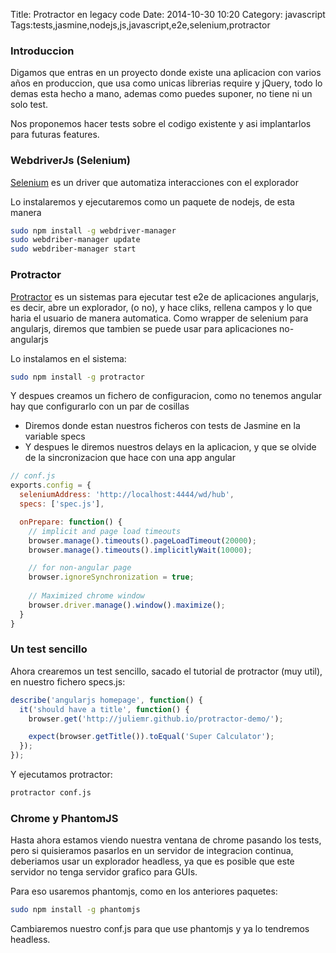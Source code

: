 Title: Protractor en legacy code
Date: 2014-10-30 10:20
Category: javascript
Tags:tests,jasmine,nodejs,js,javascript,e2e,selenium,protractor


### Introduccion
Digamos que entras en un proyecto donde existe una aplicacion con varios años en produccion, que usa como unicas librerias require y jQuery, todo lo demas esta hecho a mano, ademas como puedes suponer, no tiene ni un solo test.

Nos proponemos hacer tests sobre el codigo existente y asi implantarlos para futuras features.

### WebdriverJs (Selenium)
[Selenium][1] es un driver que automatiza interacciones con el explorador

Lo instalaremos y ejecutaremos como un paquete de nodejs, de esta manera
```bash
sudo npm install -g webdriver-manager
sudo webdriber-manager update 
sudo webdriber-manager start
```



### Protractor
[Protractor][2] es un sistemas para ejecutar test e2e de aplicaciones angularjs, es decir, abre un explorador, (o no), y hace cliks, rellena campos y lo que haria el usuario de manera automatica. Como wrapper de selenium para angularjs, diremos que tambien se puede usar para aplicaciones no-angularjs

Lo instalamos en el sistema:
```bash
sudo npm install -g protractor
```
Y despues creamos un fichero de configuracion, como no tenemos angular hay que configurarlo con un par de cosillas

+ Diremos donde estan nuestros ficheros con tests de Jasmine en la variable specs
+ Y despues le diremos nuestros delays en la aplicacion, y que se olvide de la sincronizacion que hace con una app angular
```js
// conf.js
exports.config = {
  seleniumAddress: 'http://localhost:4444/wd/hub',
  specs: ['spec.js'],

  onPrepare: function() {
    // implicit and page load timeouts
    browser.manage().timeouts().pageLoadTimeout(20000);
    browser.manage().timeouts().implicitlyWait(10000);

    // for non-angular page
    browser.ignoreSynchronization = true;
        
    // Maximized chrome window
    browser.driver.manage().window().maximize();
  }
}
```


### Un test sencillo
Ahora crearemos un test sencillo, sacado el tutorial de protractor (muy util), en nuestro fichero specs.js:

```js
describe('angularjs homepage', function() {
  it('should have a title', function() {
    browser.get('http://juliemr.github.io/protractor-demo/');

    expect(browser.getTitle()).toEqual('Super Calculator');
  });
});
```

Y ejecutamos protractor:
```bash
protractor conf.js
```

### Chrome y PhantomJS
Hasta ahora estamos viendo nuestra ventana de chrome pasando los tests, pero si quisieramos pasarlos en un servidor de integracion continua, deberiamos usar un explorador headless, ya que es posible que este servidor no tenga servidor grafico para GUIs.

Para eso usaremos phantomjs, como en los anteriores paquetes:
```bash
sudo npm install -g phantomjs
```

Cambiaremos nuestro conf.js para que use phantomjs y ya lo tendremos headless.


[1]: http://docs.seleniumhq.org/projects/webdriver/
[2]: https://www.npmjs.org/package/protractor


